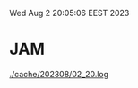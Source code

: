 Wed Aug  2 20:05:06 EEST 2023
# JAM
<a href='./cache/202308/02_20.log'>./cache/202308/02_20.log</a>
